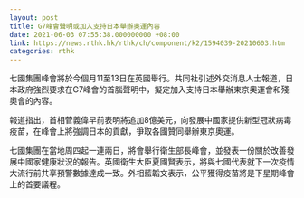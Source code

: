 ```yaml
---
layout: post
title: G7峰會聲明或加入支持日本舉辦奧運內容
date: 2021-06-03 07:55:38.000000000 +08:00
link: https://news.rthk.hk/rthk/ch/component/k2/1594039-20210603.htm
categories: rthk
---
```


七國集團峰會將於今個月11至13日在英國舉行。共同社引述外交消息人士報道，日本政府強烈要求在G7峰會的首腦聲明中，擬定加入支持日本舉辦東京奧運會和殘奧會的內容。

報道指出，首相菅義偉早前表明將追加8億美元，向發展中國家提供新型冠狀病毒疫苗，在峰會上將強調日本的貢獻，爭取各國贊同舉辦東京奧運。

七國集團在當地周四起一連兩日，將會舉行衛生部長峰會，並發表一份關於改善發展中國家健康狀況的報告。英國衛生大臣夏國賢表示，將與七國代表就下一次疫情大流行前共享預警數據達成一致。外相藍韜文表示，公平獲得疫苗將是下星期峰會上的首要議程。
